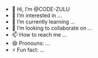 - 👋 Hi, I’m @CODE-ZULU
- 👀 I’m interested in ...
- 🌱 I’m currently learning ...
- 💞️ I’m looking to collaborate on ...
- 📫 How to reach me ...
- 😄 Pronouns: ...
- ⚡ Fun fact: ...

<!---
CODE-ZULU/CODE-ZULU is a ✨ special ✨ repository because its `README.md` (this file) appears on your GitHub profile.
You can click the Preview link to take a look at your changes.
--->
